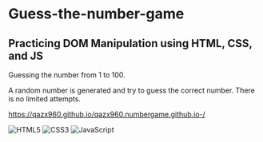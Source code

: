 # Guess-the-number-game
## Practicing DOM Manipulation using HTML, CSS, and JS 

Guessing the number from 1 to 100. 

A random number is generated and try to guess the correct number. There is no limited attempts. 

https://qazx960.github.io/qazx960.numbergame.github.io-/


![HTML5](https://img.shields.io/badge/html%205-grey?style=for-the-badge&logo=html5&logoColor=white&labelColor=8E2DE2)
![CSS3](https://img.shields.io/badge/css%203-grey?style=for-the-badge&logo=css3&logoColor=white&labelColor=8E2DE2)
![JavaScript](https://img.shields.io/badge/-JavaScript-grey?style=for-the-badge&logo=javascript&logoColor=white&labelColor=8E2DE2)
<br>
